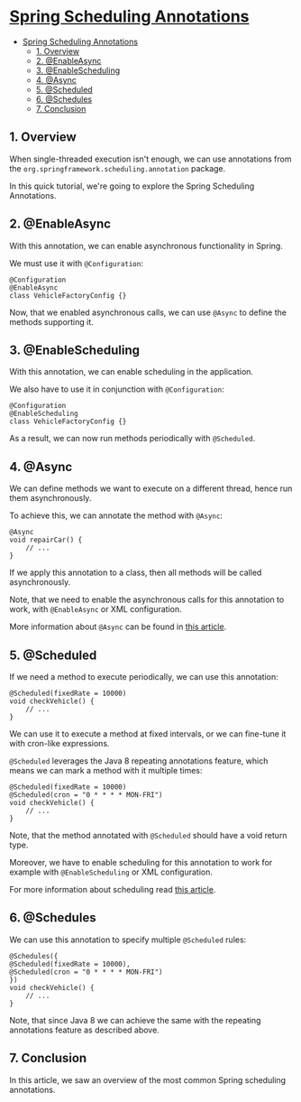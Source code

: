 # [Spring Scheduling Annotations](https://www.baeldung.com/spring-scheduling-annotations)

- [Spring Scheduling Annotations](#spring-scheduling-annotations)
  - [1. Overview](#1-overview)
  - [2. @EnableAsync](#2-enableasync)
  - [3. @EnableScheduling](#3-enablescheduling)
  - [4. @Async](#4-async)
  - [5. @Scheduled](#5-scheduled)
  - [6. @Schedules](#6-schedules)
  - [7. Conclusion](#7-conclusion)

## 1. Overview

When single-threaded execution isn't enough, we can use annotations from the `org.springframework.scheduling.annotation` package.

In this quick tutorial, we're going to explore the Spring Scheduling Annotations.

## 2. @EnableAsync

With this annotation, we can enable asynchronous functionality in Spring.

We must use it with `@Configuration`:

    @Configuration
    @EnableAsync
    class VehicleFactoryConfig {}

Now, that we enabled asynchronous calls, we can use `@Async` to define the methods supporting it.

## 3. @EnableScheduling

With this annotation, we can enable scheduling in the application.

We also have to use it in conjunction with `@Configuration`:

    @Configuration
    @EnableScheduling
    class VehicleFactoryConfig {}

As a result, we can now run methods periodically with `@Scheduled`.

## 4. @Async

We can define methods we want to execute on a different thread, hence run them asynchronously.

To achieve this, we can annotate the method with `@Async`:

    @Async
    void repairCar() {
        // ...
    }

If we apply this annotation to a class, then all methods will be called asynchronously.

Note, that we need to enable the asynchronous calls for this annotation to work, with `@EnableAsync` or XML configuration.

More information about `@Async` can be found in [this article](https://www.baeldung.com/spring-async).

## 5. @Scheduled

If we need a method to execute periodically, we can use this annotation:

    @Scheduled(fixedRate = 10000)
    void checkVehicle() {
        // ...
    }

We can use it to execute a method at fixed intervals, or we can fine-tune it with cron-like expressions.

`@Scheduled` leverages the Java 8 repeating annotations feature, which means we can mark a method with it multiple times:

    @Scheduled(fixedRate = 10000)
    @Scheduled(cron = "0 * * * * MON-FRI")
    void checkVehicle() {
        // ...
    }

Note, that the method annotated with `@Scheduled` should have a void return type.

Moreover, we have to enable scheduling for this annotation to work for example with `@EnableScheduling` or XML configuration.

For more information about scheduling read [this article](https://www.baeldung.com/spring-scheduled-tasks).

## 6. @Schedules

We can use this annotation to specify multiple `@Scheduled` rules:

    @Schedules({ 
    @Scheduled(fixedRate = 10000), 
    @Scheduled(cron = "0 * * * * MON-FRI")
    })
    void checkVehicle() {
        // ...
    }

Note, that since Java 8 we can achieve the same with the repeating annotations feature as described above.

## 7. Conclusion

In this article, we saw an overview of the most common Spring scheduling annotations.
